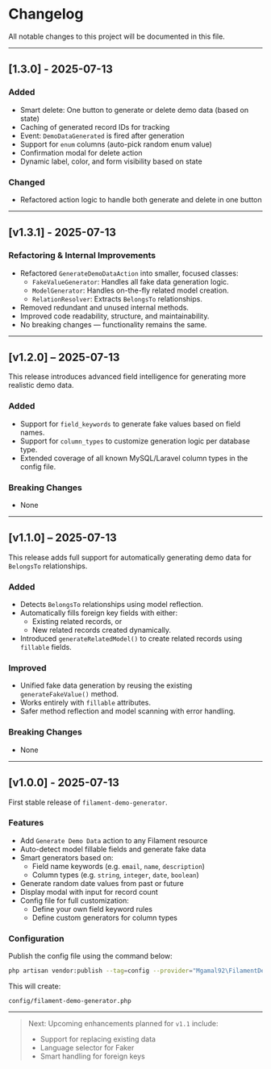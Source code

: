 # Changelog

All notable changes to this project will be documented in this file.

---

## [1.3.0] - 2025-07-13

### Added
- Smart delete: One button to generate or delete demo data (based on state)
- Caching of generated record IDs for tracking
- Event: `DemoDataGenerated` is fired after generation
- Support for `enum` columns (auto-pick random enum value)
- Confirmation modal for delete action
- Dynamic label, color, and form visibility based on state

### Changed
- Refactored action logic to handle both generate and delete in one button

---

## [v1.3.1] - 2025-07-13

### Refactoring & Internal Improvements

- Refactored `GenerateDemoDataAction` into smaller, focused classes:
  - `FakeValueGenerator`: Handles all fake data generation logic.
  - `ModelGenerator`: Handles on-the-fly related model creation.
  - `RelationResolver`: Extracts `BelongsTo` relationships.
- Removed redundant and unused internal methods.
- Improved code readability, structure, and maintainability.
- No breaking changes — functionality remains the same.

---

## [v1.2.0] – 2025-07-13

This release introduces advanced field intelligence for generating more realistic demo data.

### Added
- Support for `field_keywords` to generate fake values based on field names.
- Support for `column_types` to customize generation logic per database type.
- Extended coverage of all known MySQL/Laravel column types in the config file.

### Breaking Changes
- None

---

## [v1.1.0] – 2025-07-13

This release adds full support for automatically generating demo data for `BelongsTo` relationships.

### Added
- Detects `BelongsTo` relationships using model reflection.
- Automatically fills foreign key fields with either:
  - Existing related records, or
  - New related records created dynamically.
- Introduced `generateRelatedModel()` to create related records using `fillable` fields.

### Improved
- Unified fake data generation by reusing the existing `generateFakeValue()` method.
- Works entirely with `fillable` attributes.
- Safer method reflection and model scanning with error handling.

### Breaking Changes
- None

---

## [v1.0.0] - 2025-07-13

First stable release of `filament-demo-generator`.

### Features

- Add `Generate Demo Data` action to any Filament resource
- Auto-detect model fillable fields and generate fake data
- Smart generators based on:
    - Field name keywords (e.g. `email`, `name`, `description`)
    - Column types (e.g. `string`, `integer`, `date`, `boolean`)
- Generate random date values from past or future
- Display modal with input for record count
- Config file for full customization:
    - Define your own field keyword rules
    - Define custom generators for column types

### Configuration

Publish the config file using the command below:

```bash
php artisan vendor:publish --tag=config --provider="Mgamal92\FilamentDemoGenerator\FilamentDemoGeneratorServiceProvider"
```

This will create:

```text
config/filament-demo-generator.php
```

---

> Next: Upcoming enhancements planned for `v1.1` include:
> - Support for replacing existing data
> - Language selector for Faker
> - Smart handling for foreign keys
